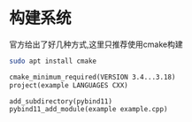 
# 构建系统

官方给出了好几种方式,这里只推荐使用cmake构建

```bash
sudo apt install cmake
```

```txt
cmake_minimum_required(VERSION 3.4...3.18)
project(example LANGUAGES CXX)

add_subdirectory(pybind11)
pybind11_add_module(example example.cpp)
```
